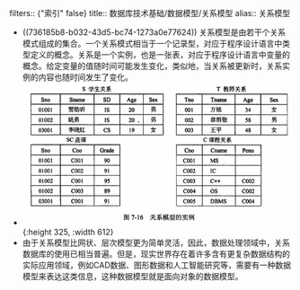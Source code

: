 filters:: {"索引" false}
title:: 数据库技术基础/数据模型/关系模型
alias:: 关系模型

- ((736185b8-b032-43d5-bc74-1273a0e77624)) 关系模型是由若干个关系模式组成的集合。一个关系模式相当于一个记录型，对应于程序设计语言中类型定义的概念。关系是一个实例，也是一张表，对应于程序设计语言中变量的概念。给定变量的值随时间可能发生变化，类似地，当关系被更新时，关系实例的内容也随时间发生了变化。
- ![image.png](../assets/image_1649117085019_0.png){:height 325, :width 612}
- 由于关系模型比网状、层次模型更为简单灵活，因此，数据处理领域中，关系数据库的使用已相当普遍。但是，现实世界存在着许多含有更复杂数据结构的实际应用领域，例如CAD数据、图形数据和人工智能研究等，需要有一种数据模型来表达这类信息，这种数据模型就是面向对象的数据模型。